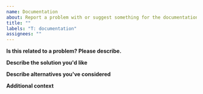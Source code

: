 ```yaml
---
name: Documentation
about: Report a problem with or suggest something for the documentation
title: ""
labels: "T: documentation"
assignees: ""
---
```


**Is this related to a problem? Please describe.**

<!-- A clear and concise description of what the problem is.
e.g. I'm always frustrated when [...] / I wished that [...] -->

**Describe the solution you'd like**

<!-- A clear and concise description of what you want to
happen or see changed. -->

**Describe alternatives you've considered**

<!-- A clear and concise description of any
alternative solutions or features you've considered. -->

**Additional context**

<!-- Add any other context or screenshots about the issue
here. -->
                                                                                                                  